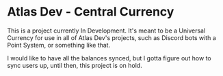 # Atlas Dev - Central Currency
This is a project currently In Development.
It's meant to be a Universal Currency for use in all of Atlas Dev's projects, such as Discord bots with a Point System, or something like that.  
  
I would like to have all the balances synced, but I gotta figure out how to sync users up, until then, this project is on hold.